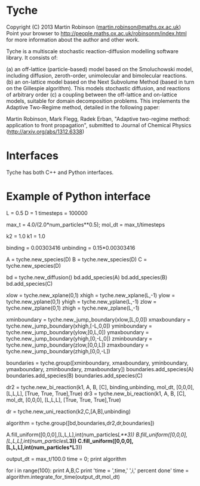Tyche
=====
Copyright (C) 2013 Martin Robinson (martin.robinson@maths.ox.ac.uk)
Point your browser to http://people.maths.ox.ac.uk/robinsonm/index.html for more information about the author and other work.

Tyche is a multiscale stochastic reaction-diffusion modelling software library. It consists of:

(a) an off-lattice (particle-based) model based on the Smoluchowski model, including diffusion, zeroth-order, unimolecular and bimolecular reactions. 
(b) an on-lattice model based on the Next Subvolume Method (based in turn on the Gillespie algorithm). This models stochastic diffusion, and reactions of arbitrary order
(c) a coupling between the off-lattice and on-lattice models, suitable for domain decomposition problems. This implements the Adaptive Two-Regime method, detailed in the following paper:

Martin Robinson, Mark Flegg, Radek Erban, "Adaptive two-regime method: application to front propagation", submitted to Journal of Chemical Physics (http://arxiv.org/abs/1312.6338)

Interfaces
==========

Tyche has both C++ and Python interfaces. 


Example of Python interface
===========================

L = 0.5
D = 1
timesteps = 100000

max_t = 4.0/(2.0*num_particles**0.5);
mol_dt = max_t/timesteps
    
k2 = 1.0
k1 = 1.0

binding =  0.00303416
unbinding = 0.15*0.00303416

A = tyche.new_species(D)
B = tyche.new_species(D)
C = tyche.new_species(D)
    
bd = tyche.new_diffusion()
bd.add_species(A)
bd.add_species(B)
bd.add_species(C)
    
xlow = tyche.new_xplane(0,1)
xhigh = tyche.new_xplane(L,-1)
ylow = tyche.new_yplane(0,1)
yhigh = tyche.new_yplane(L,-1)
zlow = tyche.new_zplane(0,1)
zhigh = tyche.new_zplane(L,-1)

xminboundary = tyche.new_jump_boundary(xlow,[L,0,0])
xmaxboundary = tyche.new_jump_boundary(xhigh,[-L,0,0])
yminboundary = tyche.new_jump_boundary(ylow,[0,L,0])
ymaxboundary = tyche.new_jump_boundary(yhigh,[0,-L,0])
zminboundary = tyche.new_jump_boundary(zlow,[0,0,L])
zmaxboundary = tyche.new_jump_boundary(zhigh,[0,0,-L])

boundaries = tyche.group([xminboundary, xmaxboundary, yminboundary, ymaxboundary, zminboundary, zmaxboundary])
    boundaries.add_species(A)
    boundaries.add_species(B)
    boundaries.add_species(C)

dr2 = tyche.new_bi_reaction(k1, A, B, [C], binding,unbinding, mol_dt, 
                          [0,0,0], [L,L,L], [True, True, True],True)
dr3 = tyche.new_bi_reaction(k1, A, B, [C], mol_dt, 
                          [0,0,0], [L,L,L], [True, True, True],True)   
     
dr = tyche.new_uni_reaction(k2,C,[A,B],unbinding)

algorithm = tyche.group([bd,boundaries,dr2,dr,boundaries])
    
A.fill_uniform([0,0,0],[L,L,L],int(num_particles*L**3))
B.fill_uniform([0,0,0],[L,L,L],int(num_particles*L**3))
C.fill_uniform([0,0,0],[L,L,L],int(num_particles*L**3))

output_dt = max_t/100.0
time = 0;
print algorithm
    
for i in range(100):
   print A,B,C
   print 'time = ',time,' ',i,' percent done'
   time = algorithm.integrate_for_time(output_dt,mol_dt)



